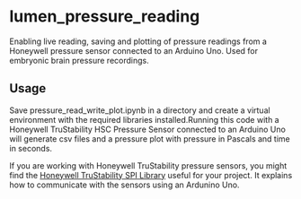# lumen_pressure_reading

Enabling live reading, saving and plotting of pressure readings from a Honeywell pressure sensor connected to an Arduino Uno. Used for embryonic brain pressure recordings.

## Usage

Save pressure_read_write_plot.ipynb in a directory and create a virtual environment with the required libraries installed.Running this code with a Honeywell TruStability HSC Pressure Sensor connected to an Arduino Uno will generate csv files and a pressure plot with pressure in Pascals and time in seconds.

If you are working with Honeywell TruStability pressure sensors, you might find the [Honeywell TruStability SPI Library](https://github.com/huilab/HoneywellTruStabilitySPI) useful for your project. It explains how to communicate with the sensors using an Ardunino Uno.
